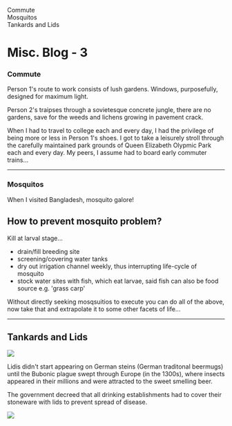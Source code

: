 <div id=toc>

- [Commute](#commute)
- [Mosquitos](#mosquitos)
- [Tankards and Lids](#tankards-and-lids)

</div>

# Misc. Blog - 3

### <a name=commute>Commute</a>

Person 1's route to work consists of lush gardens. Windows, purposefully, designed for maximum light. 

Person 2's traipses through  a sovietesque concrete jungle, there are no gardens, save for the weeds and lichens growing in pavement crack.

When I had to travel to college each and every day, I had the privilege of being more or less in Person 1's shoes. I got to take a leisurely stroll through the carefully maintained park grounds of Queen Elizabeth Olypmic Park each and every day. My peers, I assume had to board early commuter trains...

<hr>

### <a name=mosquitos>Mosquitos</a>

When I visited Bangladesh, mosquito galore!

## How to prevent mosquito problem?

Kill at larval stage...

- drain/fill breeding site
- screening/covering water tanks
- dry out irrigation channel weekly, thus interrupting life-cycle of mosquito
- stock water sites with fish, which eat larvae, said fish can also be food source e.g. 'grass carp'

Without directly seeking mosqsuitios to execute you can do all of the above, now take that and extrapolate it to some other facets of life...

<hr>

## <a name=tankards-and-lids>Tankards and Lids</a>

<img src=/pix/tankard-with-lid2.avif>

Lidis  didn't start appearing on German steins (German traditonal beermugs) until the Bubonic plague swept through Europe (in the 1300s), where insects appeared in their millions and were attracted to the sweet smelling beer. 

The government decreed that all drinking establishments had to cover their stoneware with lids to prevent spread of disease.

<img src=/pix/tankard-with-lid1.avif>